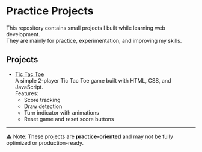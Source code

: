 # Practice Projects

This repository contains small projects I built while learning web development.  
They are mainly for practice, experimentation, and improving my skills.

## Projects

- [Tic Tac Toe](https://hetppatel16.github.io/PracticeProjects/ticTacToe/)  
  A simple 2-player Tic Tac Toe game built with HTML, CSS, and JavaScript.  
  Features:
  - Score tracking
  - Draw detection
  - Turn indicator with animations
  - Reset game and reset score buttons

---

⚠️ Note: These projects are **practice-oriented** and may not be fully optimized or production-ready.
